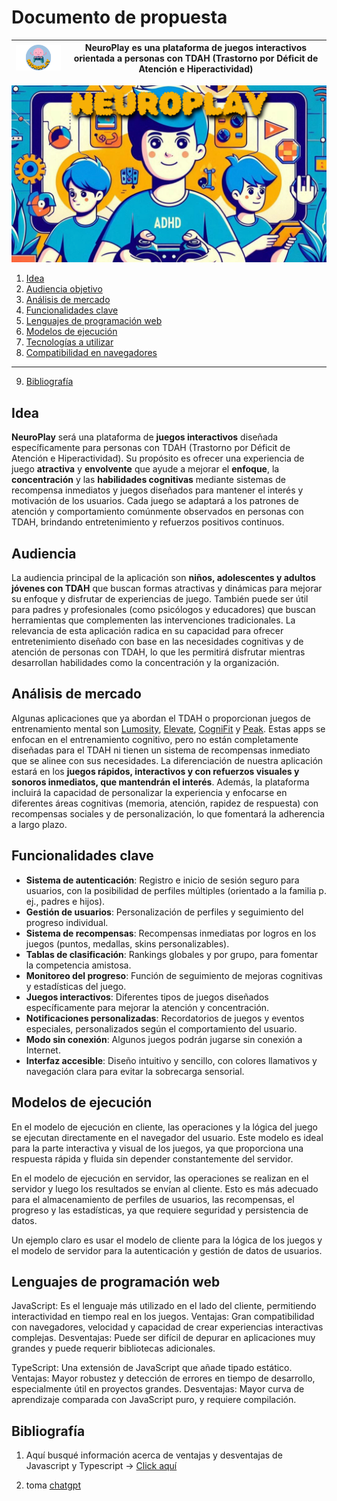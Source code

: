 # Documento de propuesta  

| <img width="200px" src="./assets/NeuroPlay/NeuroPlay-Photoroom.png"/> | NeuroPlay  es una plataforma de juegos interactivos orientada a personas con TDAH (Trastorno por Déficit de Atención e Hiperactividad)  |
| ----------- | ----------- |

![Banner de la aplicación](../assets/NeuroPlay.png)

1. [Idea](#idea)
2. [Audiencia objetivo](#audiencia)
3. [Análisis de mercado](#análisis-de-mercado)
4. [Funcionalidades clave](#funcionalidades-clave)
6. [Lenguajes de programación web](#lenguajes-de-programación-web)
5. [Modelos de ejecución](#modelos-de-ejecución)
7. [Tecnologías a utilizar](#)
8. [Compatibilidad en navegadores](#)
---
9. [Bibliografía](#bibliografía)

## Idea

**NeuroPlay** será una plataforma de **juegos interactivos** diseñada específicamente para personas con TDAH (Trastorno por Déficit de Atención e Hiperactividad). Su propósito es ofrecer una experiencia de juego **atractiva** y **envolvente** que ayude a mejorar el **enfoque**, la **concentración** y las **habilidades cognitivas** mediante sistemas de recompensa inmediatos y juegos diseñados para mantener el interés y motivación de los usuarios. Cada juego se adaptará a los patrones de atención y comportamiento comúnmente observados en personas con TDAH, brindando entretenimiento y refuerzos positivos continuos.

## Audiencia 

La audiencia principal de la aplicación son **niños, adolescentes y adultos jóvenes con TDAH** que buscan formas atractivas y dinámicas para mejorar su enfoque y disfrutar de experiencias de juego. También puede ser útil para padres y profesionales (como psicólogos y educadores) que buscan herramientas que complementen las intervenciones tradicionales. La relevancia de esta aplicación radica en su capacidad para ofrecer entretenimiento diseñado con base en las necesidades cognitivas y de atención de personas con TDAH, lo que les permitirá disfrutar mientras desarrollan habilidades como la concentración y la organización.

## Análisis de mercado 

Algunas aplicaciones que ya abordan el TDAH o proporcionan juegos de entrenamiento mental son [Lumosity](https://www.lumosity.com/es/), [Elevate](https://elevateapp.com/), [CogniFit](https://www.cognifit.com/es?srsltid=AfmBOor6sW8jNPi0H_cDEtImTVcAVeBpm5RymFDW9_JZ51LagFVqR4Dc) y [Peak](https://www.peak.net/). Estas apps se enfocan en el entrenamiento cognitivo, pero no están completamente diseñadas para el TDAH ni tienen un sistema de recompensas inmediato que se alinee con sus necesidades. La diferenciación de nuestra aplicación estará en los **juegos rápidos, interactivos y con refuerzos visuales y sonoros inmediatos, que mantendrán el interés**. Además, la plataforma incluirá la capacidad de personalizar la experiencia y enfocarse en diferentes áreas cognitivas (memoria, atención, rapidez de respuesta) con recompensas sociales y de personalización, lo que fomentará la adherencia a largo plazo.

## Funcionalidades clave 

- **Sistema de autenticación**: Registro e inicio de sesión seguro para usuarios, con la posibilidad de perfiles múltiples (orientado a la familia p. ej., padres e hijos).
- **Gestión de usuarios**: Personalización de perfiles y seguimiento del progreso individual.
- **Sistema de recompensas**: Recompensas inmediatas por logros en los juegos (puntos, medallas, skins personalizables).
- **Tablas de clasificación**: Rankings globales y por grupo, para fomentar la competencia amistosa.
- **Monitoreo del progreso**: Función de seguimiento de mejoras cognitivas y estadísticas del juego.
- **Juegos interactivos**: Diferentes tipos de juegos diseñados específicamente para mejorar la atención y concentración.
- **Notificaciones personalizadas**: Recordatorios de juegos y eventos especiales, personalizados según el comportamiento del usuario.
- **Modo sin conexión**: Algunos juegos podrán jugarse sin conexión a Internet.
- **Interfaz accesible**: Diseño intuitivo y sencillo, con colores llamativos y navegación clara para evitar la sobrecarga sensorial.

## Modelos de ejecución

En el modelo de ejecución en cliente, las operaciones y la lógica del juego se ejecutan directamente en el navegador del usuario. Este modelo es ideal para la parte interactiva y visual de los juegos, ya que proporciona una respuesta rápida y fluida sin depender constantemente del servidor.

En el modelo de ejecución en servidor, las operaciones se realizan en el servidor y luego los resultados se envían al cliente. Esto es más adecuado para el almacenamiento de perfiles de usuarios, las recompensas, el progreso y las estadísticas, ya que requiere seguridad y persistencia de datos.

Un ejemplo claro es usar el modelo de cliente para la lógica de los juegos y el modelo de servidor para la autenticación y gestión de datos de usuarios.

## Lenguajes de programación web

JavaScript: Es el lenguaje más utilizado en el lado del cliente, permitiendo interactividad en tiempo real en los juegos. Ventajas: Gran compatibilidad con navegadores, velocidad y capacidad de crear experiencias interactivas complejas. Desventajas: Puede ser difícil de depurar en aplicaciones muy grandes y puede requerir bibliotecas adicionales.

TypeScript: Una extensión de JavaScript que añade tipado estático. Ventajas: Mayor robustez y detección de errores en tiempo de desarrollo, especialmente útil en proyectos grandes. Desventajas: Mayor curva de aprendizaje comparada con JavaScript puro, y requiere compilación.


## Bibliografía

1. Aquí busqué información acerca de ventajas y desventajas de Javascript y Typescript -> [Click aquí](https://www.campusmvp.es/recursos/post/typescript-contra-javascript-cual-deberias-utilizar.aspx)

2. toma [chatgpt](chatgpt.com)